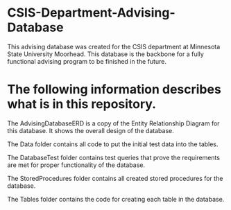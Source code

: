 # CSIS-Department-Advising-Database
This advising database was created for the CSIS department at Minnesota State University Moorhead.
This database is the backbone for a fully functional advising program to be finished in the future.


The following information describes what is in this repository.
====================================================================================================================================

The AdvisingDatabaseERD is a copy of the Entity Relationship Diagram for this database. It shows the overall design of the database.

The Data folder contains all code to put the initial test data into the tables.

The DatabaseTest folder contains test queries that prove the requirements are met for proper functionality of the database.

The StoredProcedures folder contains all created stored procedures for the database.

The Tables folder contains the code for creating each table in the database.

